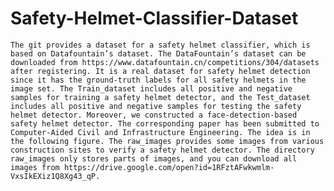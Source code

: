 # Safety-Helmet-Classifier-Dataset
    The git provides a dataset for a safety helmet classifier, which is based on Datafountain’s dataset. The DataFountain’s dataset can be downloaded from https://www.datafountain.cn/competitions/304/datasets after registering. It is a real dataset for safety helmet detection since it has the ground-truth labels for all safety helmets in the image set. The Train_dataset includes all positive and negative samples for training a safety helmet detector, and the Test_dataset includes all positive and negative samples for testing the safety helmet detector. Moreover, we constructed a face-detection-based safety helmet detector. The corresponding paper has been submitted to Computer-Aided Civil and Infrastructure Engineering. The idea is in the following figure. The raw_images provides some images from various construction sites to verify a safety helmet detector. The directory raw_images only stores parts of images, and you can download all images from https://drive.google.com/open?id=1RFztAFwkwmlm-VxsIkEXiz1Q8Xg43_qP.
